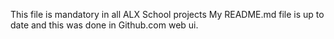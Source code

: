 This file is mandatory in all ALX School projects
My README.md file is up to date and this was done in Github.com web ui.
